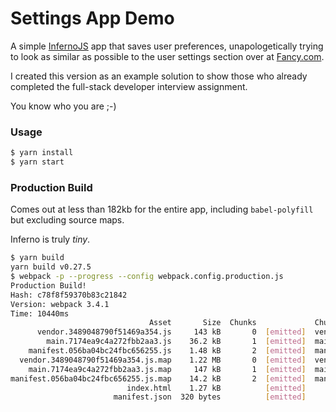 # Settings App Demo

A simple [InfernoJS](https://github.com/infernojs/inferno) app that saves user preferences, unapologetically trying to look as similar as possible to the user settings section over at [Fancy.com](https://fancy.com/).

I created this version as an example solution to show those who already completed the full-stack developer interview assignment.

You know who you are ;-)

### Usage

```bash
$ yarn install
$ yarn start
```

### Production Build

Comes out at less than 182kb for the entire app, including `babel-polyfill` but excluding source maps.

Inferno is truly *tiny*.

```bash
$ yarn build
yarn build v0.27.5
$ webpack -p --progress --config webpack.config.production.js
Production Build!
Hash: c78f8f59370b83c21842                                                              
Version: webpack 3.4.1
Time: 10440ms
                               Asset       Size  Chunks             Chunk Names
      vendor.3489048790f51469a354.js     143 kB       0  [emitted]  vendor
        main.7174ea9c4a272fbb2aa3.js    36.2 kB       1  [emitted]  main
    manifest.056ba04bc24fbc656255.js    1.48 kB       2  [emitted]  manifest
  vendor.3489048790f51469a354.js.map    1.22 MB       0  [emitted]  vendor
    main.7174ea9c4a272fbb2aa3.js.map     147 kB       1  [emitted]  main
manifest.056ba04bc24fbc656255.js.map    14.2 kB       2  [emitted]  manifest
                          index.html    1.27 kB          [emitted]  
                       manifest.json  320 bytes          [emitted]
```
